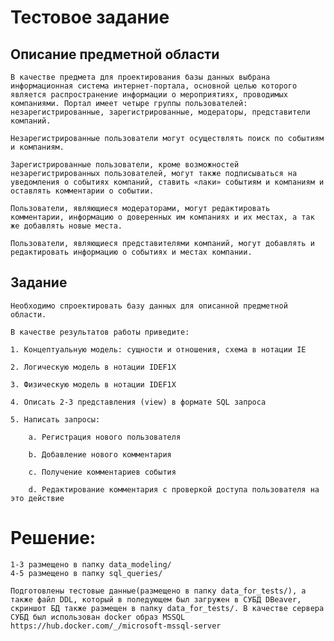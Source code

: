 # Тестовое задание

   ## Описание предметной области

    В качестве предмета для проектирования базы данных выбрана информационная система интернет-портала, основной целью которого является распространение информации о мероприятиях, проводимых компаниями. Портал имеет четыре группы пользователей: незарегистрированные, зарегистрированные, модераторы, представители компаний.

    Незарегистрированные пользователи могут осуществлять поиск по событиям и компаниям.

    Зарегистрированные пользователи, кроме возможностей незарегистрированных пользователей, могут также подписываться на уведомления о событиях компаний, ставить «лаки» событиям и компаниям и оставлять комментарии о событии.

    Пользователи, являющиеся модераторами, могут редактировать комментарии, информацию о доверенных им компаниях и их местах, а так же добавлять новые места.

    Пользователи, являющиеся представителями компаний, могут добавлять и редактировать информацию о событиях и местах компании.

   ## Задание

    Необходимо спроектировать базу данных для описанной предметной области.

    В качестве результатов работы приведите:

    1. Концептуальную модель: сущности и отношения, схема в нотации IE

    2. Логическую модель в нотации IDEF1X

    3. Физическую модель в нотации IDEF1X

    4. Описать 2-3 представления (view) в формате SQL запроса

    5. Написать запросы:

        a. Регистрация нового пользователя

        b. Добавление нового комментария

        c. Получение комментариев события

        d. Редактирование комментария с проверкой доступа пользователя на это действие

# Решение:

    1-3 размещено в папку data_modeling/
    4-5 размещено в папку sql_queries/

    Подготовлены тестовые данные(размещено в папку data_for_tests/), а также файл DDL, который в поледующем был загружен в СУБД DBeaver, скриншот БД также размещен в папку data_for_tests/. В качестве сервера СУБД был использован docker образ MSSQL https://hub.docker.com/_/microsoft-mssql-server
